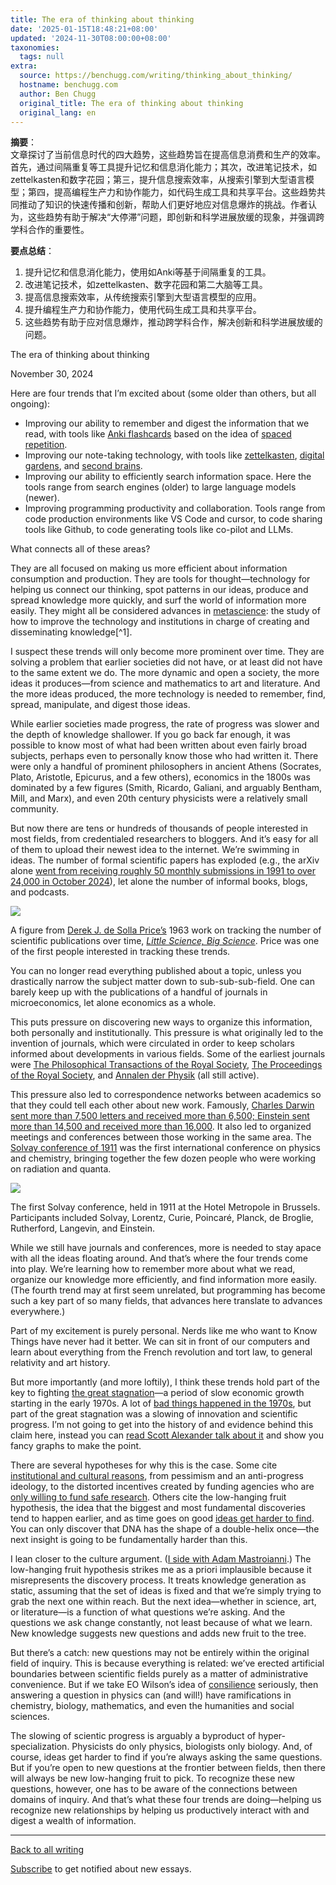 ```yaml
---
title: The era of thinking about thinking
date: '2025-01-15T18:48:21+08:00'
updated: '2024-11-30T08:00:00+08:00'
taxonomies:
  tags: null
extra:
  source: https://benchugg.com/writing/thinking_about_thinking/
  hostname: benchugg.com
  author: Ben Chugg
  original_title: The era of thinking about thinking
  original_lang: en
---
```


**摘要**：  
文章探讨了当前信息时代的四大趋势，这些趋势旨在提高信息消费和生产的效率。首先，通过间隔重复等工具提升记忆和信息消化能力；其次，改进笔记技术，如zettelkasten和数字花园；第三，提升信息搜索效率，从搜索引擎到大型语言模型；第四，提高编程生产力和协作能力，如代码生成工具和共享平台。这些趋势共同推动了知识的快速传播和创新，帮助人们更好地应对信息爆炸的挑战。作者认为，这些趋势有助于解决“大停滞”问题，即创新和科学进展放缓的现象，并强调跨学科合作的重要性。

**要点总结**：  
1. 提升记忆和信息消化能力，使用如Anki等基于间隔重复的工具。
2. 改进笔记技术，如zettelkasten、数字花园和第二大脑等工具。
3. 提高信息搜索效率，从传统搜索引擎到大型语言模型的应用。
4. 提升编程生产力和协作能力，使用代码生成工具和共享平台。
5. 这些趋势有助于应对信息爆炸，推动跨学科合作，解决创新和科学进展放缓的问题。


The era of thinking about thinking

November 30, 2024

Here are four trends that I’m excited about (some older than others, but all ongoing):

- Improving our ability to remember and digest the information that we read, with tools like [Anki flashcards](https://apps.ankiweb.net/) based on the idea of [spaced repetition](https://en.wikipedia.org/wiki/Spaced_repetition).
- Improving our note-taking technology, with tools like [zettelkasten](https://zettelkasten.de/overview/), [digital gardens](https://www.reddit.com/r/DigitalGardens/?rdt=52281), and [second brains](https://www.buildingasecondbrain.com/).
- Improving our ability to efficiently search information space. Here the tools range from search engines (older) to large language models (newer).
- Improving programming productivity and collaboration. Tools range from code production environments like VS Code and cursor, to code sharing tools like Github, to code generating tools like co-pilot and LLMs.

What connects all of these areas?

They are all focused on making us more efficient about information consumption and production. They are tools for thought—technology for helping us connect our thinking, spot patterns in our ideas, produce and spread knowledge more quickly, and surf the world of information more easily. They might all be considered advances in [metascience](https://en.wikipedia.org/wiki/Metascience): the study of how to improve the technology and institutions in charge of creating and disseminating knowledge[^1].

I suspect these trends will only become more prominent over time. They are solving a problem that earlier societies did not have, or at least did not have to the same extent we do. The more dynamic and open a society, the more ideas it produces—from science and mathematics to art and literature. And the more ideas produced, the more technology is needed to remember, find, spread, manipulate, and digest those ideas.

While earlier societies made progress, the rate of progress was slower and the depth of knowledge shallower. If you go back far enough, it was possible to know most of what had been written about even fairly broad subjects, perhaps even to personally know those who had written it. There were only a handful of prominent philosophers in ancient Athens (Socrates, Plato, Aristotle, Epicurus, and a few others), economics in the 1800s was dominated by a few figures (Smith, Ricardo, Galiani, and arguably Bentham, Mill, and Marx), and even 20th century physicists were a relatively small community.

But now there are tens or hundreds of thousands of people interested in most fields, from credentialed researchers to bloggers. And it’s easy for all of them to upload their newest idea to the internet. We’re swimming in ideas. The number of formal scientific papers has exploded (e.g., the arXiv alone [went from receiving roughly 50 monthly submissions in 1991 to over 24,000 in October 2024](https://arxiv.org/stats/monthly_submissions)), let alone the number of informal books, blogs, and podcasts.

![](number_abstracts.jpg)

A figure from [Derek J. de Solla Price’s](https://en.wikipedia.org/wiki/Derek_J._de_Solla_Price) 1963 work on tracking the number of scientific publications over time, [*Little Science, Big Science*](https://en.wikipedia.org/wiki/Little_Science,_Big_Science). Price was one of the first people interested in tracking these trends.

You can no longer read everything published about a topic, unless you drastically narrow the subject matter down to sub-sub-sub-field. One can barely keep up with the publications of a handful of journals in microeconomics, let alone economics as a whole.

This puts pressure on discovering new ways to organize this information, both personally and institutionally. This pressure is what originally led to the invention of journals, which were circulated in order to keep scholars informed about developments in various fields. Some of the earliest journals were [The Philosophical Transactions of the Royal Society](https://royalsocietypublishing.org/journal/rstl), [The Proceedings of the Royal Society](https://royalsociety.org/journals/), and [Annalen der Physik](https://onlinelibrary.wiley.com/journal/15213889) (all still active).

This pressure also led to correspondence networks between academics so that they could tell each other about new work. Famously, [Charles Darwin sent more than 7,500 letters and received more than 6,500; Einstein sent more than 14,500 and received more than 16,000](https://www.nature.com/articles/4371251a). It also led to organized meetings and conferences between those working in the same area. The [Solvay conference of 1911](https://en.wikipedia.org/wiki/Solvay_Conference) was the first international conference on physics and chemistry, bringing together the few dozen people who were working on radiation and quanta.

![](solvay_1911.jpg)

The first Solvay conference, held in 1911 at the Hotel Metropole in Brussels. Participants included Solvay, Lorentz, Curie, Poincaré, Planck, de Broglie, Rutherford, Langevin, and Einstein.

While we still have journals and conferences, more is needed to stay apace with all the ideas floating around. And that’s where the four trends come into play. We’re learning how to remember more about what we read, organize our knowledge more efficiently, and find information more easily. (The fourth trend may at first seem unrelated, but programming has become such a key part of so many fields, that advances here translate to advances everywhere.)

Part of my excitement is purely personal. Nerds like me who want to Know Things have never had it better. We can sit in front of our computers and learn about everything from the French revolution and tort law, to general relativity and art history.

But more importantly (and more loftily), I think these trends hold part of the key to fighting [the great stagnation](https://en.wikipedia.org/wiki/The_Great_Stagnation)—a period of slow economic growth starting in the early 1970s. A lot of [bad things happened in the 1970s](https://wtfhappenedin1971.com/), but part of the great stagnation was a slowing of innovation and scientific progress. I’m not going to get into the history of and evidence behind this claim here, instead you can [read Scott Alexander talk about it](https://slatestarcodex.com/2018/11/26/is-science-slowing-down-2/) and show you fancy graphs to make the point.

There are several hypotheses for why this is the case. Some cite [institutional and cultural reasons](https://youtu.be/EVwjofV5TgU?si=_hXHqXCjFM3XSd5U&t=3193), from pessimism and an anti-progress ideology, to the distorted incentives created by funding agencies who are [only willing to fund safe research](https://mattsclancy.substack.com/p/biases-against-risky-research). Others cite the low-hanging fruit hypothesis, the idea that the biggest and most fundamental discoveries tend to happen earlier, and as time goes on good [ideas get harder to find](https://web.stanford.edu/~chadj/IdeaPF.pdf). You can only discover that DNA has the shape of a double-helix once—the next insight is going to be fundamentally harder than this.

I lean closer to the culture argument. ([I side with Adam Mastroianni](https://www.experimental-history.com/p/ideas-arent-getting-harder-to-find?utm_source=publication-search).) The low-hanging fruit hypothesis strikes me as a priori implausible because it misrepresents the discovery process. It treats knowledge generation as static, assuming that the set of ideas is fixed and that we’re simply trying to grab the next one within reach. But the next idea—whether in science, art, or literature—is a function of what questions we’re asking. And the questions we ask change constantly, not least because of what we learn. New knowledge suggests new questions and adds new fruit to the tree.

But there’s a catch: new questions may not be entirely within the original field of inquiry. This is because everything is related: we’ve erected artificial boundaries between scientific fields purely as a matter of administrative convenience. But if we take EO Wilson’s idea of [consilience](https://en.wikipedia.org/wiki/Consilience_%28book%29) seriously, then answering a question in physics can (and will!) have ramifications in chemistry, biology, mathematics, and even the humanities and social sciences.

The slowing of scientic progress is arguably a byproduct of hyper-specialization. Physicists do only physics, biologists only biology. And, of course, ideas get harder to find if you’re always asking the same questions. But if you’re open to new questions at the frontier between fields, then there will always be new low-hanging fruit to pick. To recognize these new questions, however, one has to be aware of the connections between domains of inquiry. And that’s what these four trends are doing—helping us recognize new relationships by helping us productively interact with and digest a wealth of information.

---

[Back to all writing](https://benchugg.com/writing/)

[Subscribe](https://benchugg.com/subscribe/) to get notified about new essays.